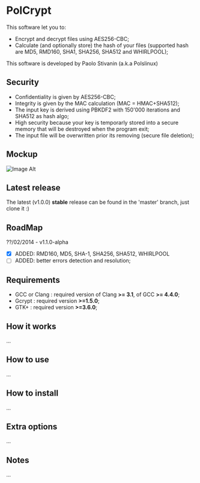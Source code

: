 PolCrypt
========

This software let you to:
* Encrypt and decrypt files using AES256-CBC;
* Calculate (and optionally store) the hash of your files (supported hash are MD5, RMD160, SHA1, SHA256, SHA512 and WHIRLPOOL);

This software is developed by Paolo Stivanin (a.k.a Polslinux)

Security
--------
* Confidentiality is given by AES256-CBC;
* Integrity is given by the MAC calculation (MAC = HMAC+SHA512);
* The input key is derived using PBKDF2 with 150'000 iterations and SHA512 as hash algo;
* High security because your key is temporarly stored into a secure memory that will be destroyed when the program exit;
* The input file will be overwritten prior its removing (secure file deletion);


Mockup
------
![Image Alt](https://raw.github.com/polslinux/PolCrypt/master/docs/polcrypt.png)

Latest release
--------------
The latest (v1.0.0) **stable** release can be found in the 'master' branch, just clone it :)

RoadMap
-------
??/02/2014 - v1.1.0-alpha
- [X] ADDED: RMD160, MD5, SHA-1, SHA256, SHA512, WHIRLPOOL
- [ ] ADDED: better errors detection and resolution;

Requirements
------------
* GCC or Clang	: required version of Clang **>= 3.1**, of GCC **>= 4.4.0**;
* Gcrypt	: required version **>=1.5.0**;
* GTK+		: required version **>=3.6.0**;

How it works
------------
...


How to use
----------
...



How to install
--------------
...


Extra options
-------------
...


Notes
-----
...
